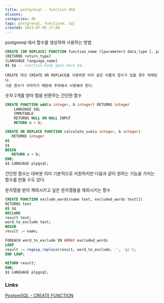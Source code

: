 ```yaml
---
title: postgresql - function 생성
aliases:
categories: db
tags: postgresql, functionm, sql
created: 2023-07-05 17:09
---
```


postgresql 에서 함수를 생성하여 사용하는 방법

```sql
CREATE [OR REPLACE] FUNCTION function_name ([parameter1 data_type [, parameter2 data_type, ...]]) 
[RETURNS return_type] 
[LANGUAGE language_name] 
AS $$ -- Function body goes here $$;
```

```ad-tip
CREATE 대신 CREATE OR REPLACE를 사용하면 이미 같은 이름의 함수가 있을 경우 대체된다.
기존 함수가 사라지기 때문에 주의해서 사용해야 한다.
```

숫자 2개를 받아 합을 반환하는 간단한 함수

```sql
CREATE FUNCTION add(a integer, b integer) RETURNS integer
    LANGUAGE SQL
    IMMUTABLE
    RETURNS NULL ON NULL INPUT
    RETURN a + b;
```

 ```sql
 CREATE OR REPLACE FUNCTION calculate_sum(a integer, b integer)  
	RETURNS integer  
AS  
$$  
BEGIN  
	RETURN a + b;  
END;  
$$ LANGUAGE plpgsql;
```   

간단한 함수는 대부분 이미 기본적으로 지원하지만 다음과 같이 원하는 기능을 가지는 함수를 만들 수도 있다.

문자열을 받아 제외시키고 싶은 문자열들을 제외시키는 함수

```sql
CREATE FUNCTION exclude_words(name text, excluded_words text[])  
RETURNS text  
AS $$  
DECLARE  
result text;  
word_to_exclude text;  
BEGIN  
result := name;  
  
FOREACH word_to_exclude IN ARRAY excluded_words  
LOOP  
result := regexp_replace(result, word_to_exclude, '', 'gi');  
END LOOP;  
  
RETURN result;  
END;  
$$ LANGUAGE plpgsql;
```

### Links

[PostgreSQL - CREATE FUNCTION](https://www.postgresql.org/docs/current/sql-createfunction.html)
